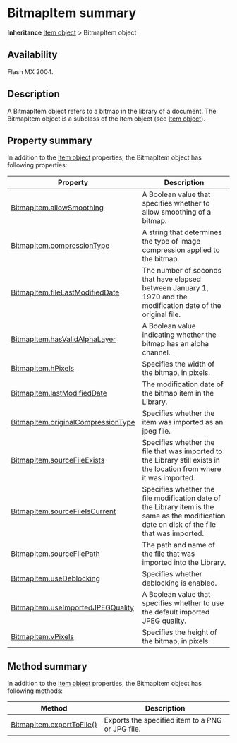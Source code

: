 # BitmapItem summary

**Inheritance** [Item object](../Item_object/Item_summary.md) > BitmapItem object

## Availability

Flash MX 2004.

## Description

A BitmapItem object refers to a bitmap in the library of a document. The BitmapItem object is a subclass of the Item object (see [Item object](../Item_object/Item_summary.md)).

## Property summary

In addition to the [Item object](../Item_object/Item_summary.md) properties, the BitmapItem object has following properties:

| **Property** | **Description** |
| --- | --- |
| [BitmapItem.allowSmoothing](../BitmapItem_object/BitmapItem.md) | A Boolean value that specifies whether to allow smoothing of a bitmap. |
| [BitmapItem.compressionType](../BitmapItem_object/BitmapItem1.md) | A string that determines the type of image compression applied to the bitmap. |
| [BitmapItem.fileLastModifiedDate](../BitmapItem_object/BitmapItem3.md) | The number of seconds that have elapsed between January 1, 1970 and the modification date of the original file. |
| [BitmapItem.hasValidAlphaLayer](../BitmapItem_object/BitmapItem4.md) | A Boolean value indicating whether the bitmap has an alpha channel. |
| [BitmapItem.hPixels](../BitmapItem_object/BitmapItem5.md) | Specifies the width of the bitmap, in pixels. |
| [BitmapItem.lastModifiedDate](../BitmapItem_object/BitmapItem6.md) | The modification date of the bitmap item in the Library. |
| [BitmapItem.originalCompressionType](../BitmapItem_object/BitmapItem7.md) | Specifies whether the item was imported as an jpeg file. |
| [BitmapItem.sourceFileExists](../BitmapItem_object/BitmapItem9.md) | Specifies whether the file that was imported to the Library still exists in the location from where it was imported. |
| [BitmapItem.sourceFileIsCurrent](../BitmapItem_object/BitmapItem10.md) | Specifies whether the file modification date of the Library item is the same as the modification date on disk of the file that was imported. |
| [BitmapItem.sourceFilePath](../BitmapItem_object/BitmapItem11.md) | The path and name of the file that was imported into the Library. |
| [BitmapItem.useDeblocking](../BitmapItem_object/BitmapItem12.md) | Specifies whether deblocking is enabled. |
| [BitmapItem.useImportedJPEGQuality](../BitmapItem_object/BitmapItem13.md) | A Boolean value that specifies whether to use the default imported JPEG quality. |
| [BitmapItem.vPixels](../BitmapItem_object/BitmapItem14.md) | Specifies the height of the bitmap, in pixels. |

## Method summary

In addition to the [Item object](../Item_object/Item_summary.md) properties, the BitmapItem object has following methods:

| **Method** | **Description** |
| --- | --- |
| [BitmapItem.exportToFile()](../BitmapItem_object/BitmapItem2.md) | Exports the specified item to a PNG or JPG file. |
